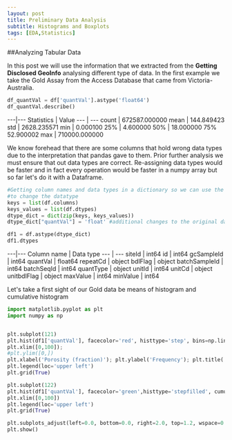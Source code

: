 ```yaml
---
layout: post
title: Preliminary Data Analysis
subtitle: Histograms and Boxplots
tags: [EDA,Statistics]
---
```


##Analyzing Tabular Data

In this post we will use the information that we extracted from the **Getting Disclosed GeoInfo** analysing different type of data. In the first example we take the Gold Assay from the Access Database that came from Victoria-Australia.

```python
df_quantVal = df['quantVal'].astype('float64')
df_quantVal.describe()
```

---|---
 Statistics | Value 
 --- | --- 
count |   672587.000000
mean   |     144.849423
std     |   2628.235571
min      |     0.000100
25%       |    4.600000
50%      |    18.000000
75%          52.900002
max     | 710000.000000

We know forehead that there are some columns that hold wrong data types due to the interpretation that pandas gave to them. Prior further analysis we must ensure that out data types are correct. Re-assigning data types would be faster and in fact  every operation would be faster in a numpy array but so far let's do it with a Dataframe.

```python
#Getting column names and data types in a dictionary so we can use the astype method in order
#to change the datatype
keys = list(df.columns)
keys_values = list(df.dtypes)
dtype_dict = dict(zip(keys, keys_values))
dtype_dict["quantVal"] = 'float' #additional changes to the original data types

df1 = df.astype(dtype_dict)
df1.dtypes
```


---|---
Column name  | Data type
--- | ---
siteId   |         int64
id        |         int64
gcSampleId |        int64
quantVal    |     float64
repeatCd     |     object
bdlFlag       |    object
batchSampleId  |    int64
batchSeqId     |    int64
quantType       |  object
unitId        |     int64
unitCd         |   object
unitbdlFlag     |  object
maxValue         |  int64
minValue          | int64

Let's take a first sight of our Gold data be means of histogram and cumulative histogram

```python
import matplotlib.pyplot as plt
import numpy as np


plt.subplot(121)
plt.hist(df1['quantVal'], facecolor='red', histtype='step', bins=np.linspace(0,100,50),alpha=1,density=False,edgecolor='black',label='Gold')
plt.xlim([0,100]); 
#plt.ylim([0,])
plt.xlabel('Porosity (fraction)'); plt.ylabel('Frequency'); plt.title('Porosity Well 1 and 2')
plt.legend(loc='upper left')
plt.grid(True)

plt.subplot(122)
plt.hist(df1['quantVal'], facecolor='green',histtype='stepfilled', cumulative=True,bins=np.linspace(0,100,50), alpha=0.7, density=True,edgecolor='black',label='Gold')
plt.xlim([0,100])
plt.legend(loc='upper left')
plt.grid(True)

plt.subplots_adjust(left=0.0, bottom=0.0, right=2.0, top=1.2, wspace=0.2, hspace=0.3)
plt.show()
```

```python

```

```python

```